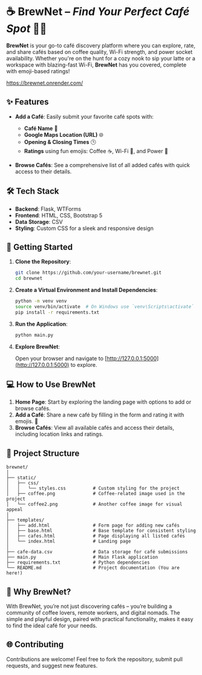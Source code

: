 # ☕ **BrewNet** – *Find Your Perfect Café Spot* 🔌🛜

**BrewNet** is your go-to café discovery platform where you can explore, rate, and share cafés based on coffee quality, Wi-Fi strength, and power socket availability. Whether you're on the hunt for a cozy nook to sip your latte or a workspace with blazing-fast Wi-Fi, **BrewNet** has you covered, complete with emoji-based ratings!

https://brewnet.onrender.com/

## ✨ **Features**

- **Add a Café**: Easily submit your favorite café spots with:
  - **Café Name** 📍
  - **Google Maps Location (URL)** 🌐
  - **Opening & Closing Times** 🕒
  - **Ratings** using fun emojis: Coffee ☕, Wi-Fi 🛜, and Power 🔌
  
- **Browse Cafés**: See a comprehensive list of all added cafés with quick access to their details.

## 🛠️ **Tech Stack**

- **Backend**: Flask, WTForms
- **Frontend**: HTML, CSS, Bootstrap 5
- **Data Storage**: CSV
- **Styling**: Custom CSS for a sleek and responsive design

## 🚀 **Getting Started**

1. **Clone the Repository**:

    ```bash
    git clone https://github.com/your-username/brewnet.git
    cd brewnet
    ```

2. **Create a Virtual Environment and Install Dependencies**:

    ```bash
    python -m venv venv
    source venv/bin/activate  # On Windows use `venv\Scripts\activate`
    pip install -r requirements.txt
    ```

3. **Run the Application**:

    ```bash
    python main.py
    ```

4. **Explore BrewNet**:

    Open your browser and navigate to [http://127.0.0.1:5000](http://127.0.0.1:5000) to explore.

## 💻 **How to Use BrewNet**

1. **Home Page**: Start by exploring the landing page with options to add or browse cafés.
2. **Add a Café**: Share a new café by filling in the form and rating it with emojis. 📝
3. **Browse Cafés**: View all available cafés and access their details, including location links and ratings.

## 📁 **Project Structure**

```plaintext
brewnet/
│
├── static/
│   ├── css/
│   │   └── styles.css          # Custom styling for the project
│   ├── coffee.png              # Coffee-related image used in the project
│   └── coffee2.png             # Another coffee image for visual appeal
│
├── templates/
│   ├── add.html                # Form page for adding new cafés
│   ├── base.html               # Base template for consistent styling
│   ├── cafes.html              # Page displaying all listed cafés
│   └── index.html              # Landing page
│
├── cafe-data.csv               # Data storage for café submissions
├── main.py                     # Main Flask application
├── requirements.txt            # Python dependencies
└── README.md                   # Project documentation (You are here!)
```

## 🌟 **Why BrewNet?**

With BrewNet, you’re not just discovering cafés – you’re building a community of coffee lovers, remote workers, and digital nomads. The simple and playful design, paired with practical functionality, makes it easy to find the ideal café for your needs.

## 🌐 **Contributing**

Contributions are welcome! Feel free to fork the repository, submit pull requests, and suggest new features.
